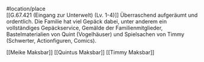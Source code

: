 #location/place  
[[G.67.421 (Eingang zur Unterwelt) (Lv. 1-4)]]
Überraschend aufgeräumt und ordentlich. Die Familie hat viel Gepäck dabei, unter anderem ein vollständiges Gepäckservice, Gemälde der Familienmitglieder, Bastelmaterialien von Quint (Vogelhäuser) und Spielsachen von Timmy (Schwerter, Actionfiguren, Comics).

[[Meike Maksbar]]
[[Quintus Maksbar]]
[[Timmy Maksbar]]